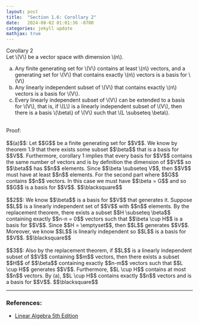 ```yaml
---
layout: post
title:  "Section 1.6: Corollary 2"
date:   2024-08-02 01:01:36 -0700
categories: jekyll update
mathjax: true
---
```

<div class="purdiv">
Corollary 2
</div>
<div class="purbdiv">
	Let \(V\) be a vector space with dimension \(n\).
<ol style="list-style-type:lower-alpha">
	<li>Any finite generating set for \(V\) contains at least \(n\) vectors, and a generating set for \(V\) that contains exactly \(n\) vectors is a basis for \(V\)</li>
	<li>Any linearly independent subset of \(V\) that contains exactly \(n\) vectors is a basis for \(V\).</li>
	<li>Every linearly independent subset of \(V\) can be extended to a basis for \(V\), that is, if \(L\) is a linearly independent subset of \(V\), then there is a basis \(\beta\) of \(V\) such that \(L \subseteq \beta\).</li>
</ol>
</div>
<br>
Proof: 
<br>
<br>
$$(a)$$: Let $$G$$ be a finite generating set for $$V$$. We know by theorem 1.9 that there exists some subset $$\beta$$ that is a basis for $$V$$. Furthermore, corollary 1 implies that every basis for $$V$$ contains the same number of vectors and is by definition the dimension of $$V$$ so $$\beta$$ has $$n$$ elements. Since $$\beta \subseteq V$$, then $$V$$ must have at least $$n$$ elements. For the second part where $$G$$ contains $$n$$ vectors. In this case we must have $$\beta = G$$ and so $$G$$ is a basis for $$V$$. $$\blacksquare$$
<br>
<br>
$$2$$: We know $$\beta$$ is a basis for $$V$$ that generates it. Suppose $$L$$ is a linearly independent set of $$V$$ with $$n$$ elements. By the replacement theorem, there exists a subset $$H \subseteq \beta$$ containing exactly $$n-n = 0$$ vectors such that $$\beta \cup H$$ is a basis for $$V$$. Since $$H = \emptyset$$, then $$L$$ generates $$V$$. Moreover, we know $$L$$ is linearly independent so $$L$$ is a basis for $$V$$. $$\blacksquare$$
<br>
<br>
$$3$$: Also by the replacement theorem, if $$L$$ is a linearly independent subset of $$V$$ containing $$m$$ vectors, then there exists a subset $$H$$ of $$\beta$$ containing exactly $$n-m$$ vectors such that $$L \cup H$$ generates $$V$$. Furthermore, $$L \cup H$$ contains at most $$n$$ vectors. By (a), $$L \cup H$$ contains exactly $$n$$ vectors and is a basis for $$V$$. $$\blacksquare$$
<hr>

<!------------------------------------------------------------------------------------>
<h3>References:</h3>
<ul>
<li><a href="https://www.amazon.com/Linear-Algebra-5th-Stephen-Friedberg/dp/0134860241/ref=tmm_hrd_swatch_0?_encoding=UTF8&qid=&sr=">Linear Algebra 5th Edition</a></li>
</ul>
























